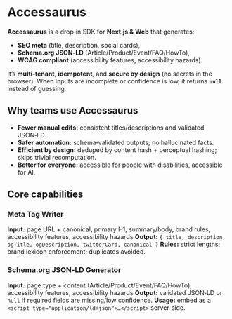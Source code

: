 # Accessaurus

**Accessaurus** is a drop‑in SDK for **Next.js & Web** that generates:

* **SEO meta** (title, description, social cards),
* **Schema.org JSON‑LD** (Article/Product/Event/FAQ/HowTo),
* **WCAG compliant** (accessibility features, accessibility hazards).

It’s **multi‑tenant**, **idempotent**, and **secure by design** (no secrets in the browser). When inputs are incomplete or confidence is low, it returns **`null`** instead of guessing.

## Why teams use Accessaurus

* **Fewer manual edits:** consistent titles/descriptions and validated JSON‑LD.
* **Safer automation:** schema‑validated outputs; no hallucinated facts.
* **Efficient by design:** deduped by content hash + perceptual hashing; skips trivial recomputation.
* **Better for everyone:** accessible for people with disabilities, accessible for AI.

## Core capabilities

### Meta Tag Writer

**Input:** page URL + canonical, primary H1, summary/body, brand rules, accessibility features, accessibility hazards
**Output:** `{ title, description, ogTitle, ogDescription, twitterCard, canonical }`
**Rules:** strict lengths; brand lexicon enforcement; duplicates avoided.

### Schema.org JSON‑LD Generator

**Input:** page type + content (Article/Product/Event/FAQ/HowTo), accessibility features, accessibility hazards
**Output:** validated JSON‑LD or `null` if required fields are missing/low confidence.
**Usage:** embed as a `<script type="application/ld+json">…</script>` server‑side.
